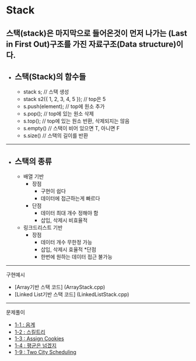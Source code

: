 Stack
========================

스택(stack)은 마지막으로 들어온것이 먼저 나가는 (Last in First Out)구조를 가진 자료구조(Data structure)이다.
----------

* 스택(Stack)의 함수들 
    -------------
    * stack<int> s; // 스택 생성
    * stack<int> s2({ 1, 2, 3, 4, 5 }); // top은 5
    * s.push(element); // top에 원소 추가
    * s.pop();  // top에 있는 원소 삭제
    * s.top(); // top에 있는 원소 반환, 삭제되지는 않음
    * s.empty() // 스택이 비어 있으면 T, 아니면 F
    * s.size() // 스택의 길이를 반환

--------------------------------------------------

* 스택의 종류
    -------------
    * 배열 기반
      * 장점
        * 구현이 쉽다
        * 데이터에 접근하는게 빠르다
      * 단점
        * 데이터 최대 개수 정해야 함
        * 삽입, 삭제시 비효율적
    * 링크드리스트 기반
      * 장점
        * 데이터 개수 무한정 가능
        * 삽입, 삭제시 효율적
      *단점
        * 한번에 원하는 데이터 접근 불가능

--------------------------------------------------
구현예시
    
* [Array기반 스택 코드] (ArrayStack.cpp)
* [Linked List기반 스택 코드] (LinkedListStack.cpp)
----------------------------------------------------

문제풀이

* [1-1 : 음계](문제풀이/1-1(음계))
* [1-2 : 스킬트리](문제풀이/1-2(스킬트리))
* [1-3 : Assign Cookies](문제풀이/1-3(AssignCookies))
* [1-4 : 평균은 넘겠지](문제풀이/1-4(평균은넘겠지))
* [1-9 : Two City Scheduling](문제풀이/1-9(TwoCityScheduling))
